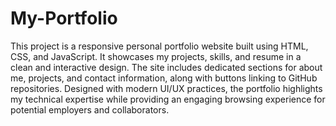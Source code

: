 # My-Portfolio
This project is a responsive personal portfolio website built using HTML, CSS, and JavaScript. It showcases my projects, skills, and resume in a clean and interactive design. The site includes dedicated sections for about me, projects, and contact information, along with buttons linking to GitHub repositories. Designed with modern UI/UX practices, the portfolio highlights my technical expertise while providing an engaging browsing experience for potential employers and collaborators.
